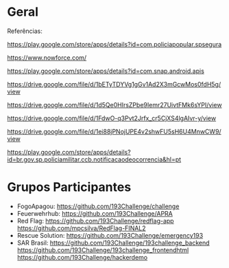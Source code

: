 # Geral

Referências:

https://play.google.com/store/apps/details?id=com.policiapopular.spsegura

https://www.nowforce.com/

https://play.google.com/store/apps/details?id=com.snap.android.apis

https://drive.google.com/file/d/1bETyTDYVg1gGv1Ad2X3mGcwMos0fdH5g/view

https://drive.google.com/file/d/1d5Qe0HIrsZPbe9Iemr27UivtFMk6sYPI/view

https://drive.google.com/file/d/1FdwO-q3Pvt2Jrfx_cr5CjXS4lgAIvr-y/view

https://drive.google.com/file/d/1ei88jPNojUPE4v2shwFU5sH6U4MnwCW9/view

https://play.google.com/store/apps/details?id=br.gov.sp.policiamilitar.ccb.notificacaodeocorrencia&hl=pt



# Grupos Participantes
* FogoApagou: https://github.com/193Challenge/challenge
* Feuerwehrhub:	https://github.com/193Challenge/APRA
* Red Flag: https://github.com/193Challenge/redflag-app https://github.com/mpcsilva/RedFlag-FINAL2
* Rescue Solution: https://github.com/193Challenge/emergency193
* SAR Brasil: https://github.com/193Challenge/193challenge_backend https://github.com/193Challenge/193challenge_frontendhtml https://github.com/193Challenge/hackerdemo


